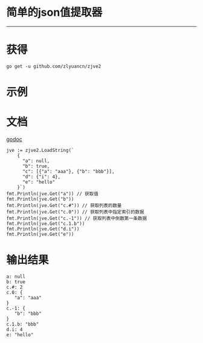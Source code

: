 # 简单的json值提取器

---

# 获得

`go get -u github.com/zlyuancn/zjve2`

# 示例

# 文档
[godoc](https://godoc.org/github.com/zlyuancn/zjve2)

```
jve := zjve2.LoadString(`
    {
      "a": null,
      "b": true,
      "c": [{"a": "aaa"}, {"b": "bbb"}],
      "d": {"i": 4},
      "e": "hello"
    }`)
fmt.Println(jve.Get("a")) // 获取值
fmt.Println(jve.Get("b"))
fmt.Println(jve.Get("c.#")) // 获取列表的数量
fmt.Println(jve.Get("c.0")) // 获取列表中指定索引的数据
fmt.Println(jve.Get("c.-1")) // 获取列表中倒数第一条数据
fmt.Println(jve.Get("c.1.b"))
fmt.Println(jve.Get("d.i"))
fmt.Println(jve.Get("e"))
```

# 输出结果

```
a: null
b: true
c.#: 2
c.0: {
   "a": "aaa"
}
c.-1: {
   "b": "bbb"
}
c.1.b: "bbb"
d.i: 4
e: "hello"
```